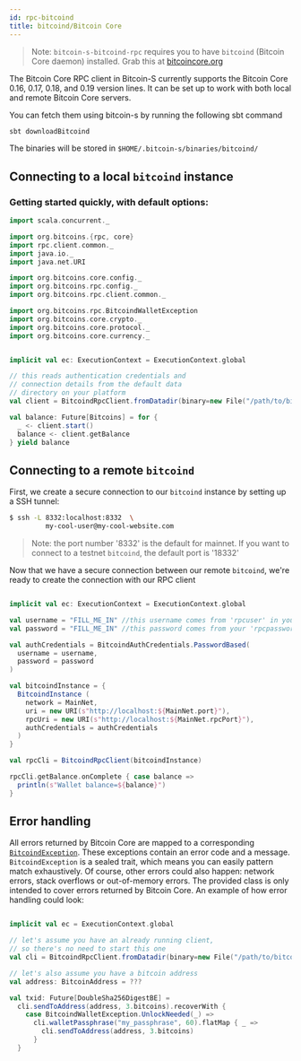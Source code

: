 ```yaml
---
id: rpc-bitcoind
title: bitcoind/Bitcoin Core
---
```


> Note: `bitcoin-s-bitcoind-rpc` requires you to have `bitcoind` (Bitcoin Core daemon) installed. Grab this at [bitcoincore.org](https://bitcoincore.org/en/download/)

The Bitcoin Core RPC client in Bitcoin-S currently supports the Bitcoin Core 0.16, 0.17, 0.18, and 0.19
version lines. It can be set up to work with both local and remote Bitcoin Core servers.

You can fetch them using bitcoin-s by running the following sbt command

```bash
sbt downloadBitcoind
```

The binaries will be stored in `$HOME/.bitcoin-s/binaries/bitcoind/`

## Connecting to a local `bitcoind` instance

### Getting started quickly, with default options:
```scala mdoc:invisible
import scala.concurrent._

import org.bitcoins.{rpc, core}
import rpc.client.common._
import java.io._
import java.net.URI

import org.bitcoins.core.config._
import org.bitcoins.rpc.config._
import org.bitcoins.rpc.client.common._

import org.bitcoins.rpc.BitcoindWalletException
import org.bitcoins.core.crypto._
import org.bitcoins.core.protocol._
import org.bitcoins.core.currency._

```

```scala mdoc:compile-only

implicit val ec: ExecutionContext = ExecutionContext.global

// this reads authentication credentials and
// connection details from the default data
// directory on your platform
val client = BitcoindRpcClient.fromDatadir(binary=new File("/path/to/bitcoind"), datadir=new File("/path/to/bitcoind-datadir"))

val balance: Future[Bitcoins] = for {
  _ <- client.start()
  balance <- client.getBalance
} yield balance
```

## Connecting to a remote `bitcoind`

First, we create a secure connection to our `bitcoind` instance by setting
up a SSH tunnel:

```bash
$ ssh -L 8332:localhost:8332  \
         my-cool-user@my-cool-website.com
```

> Note: the port number '8332' is the default for mainnet. If you want to
> connect to a testnet `bitcoind`, the default port is '18332'

Now that we have a secure connection between our remote `bitcoind`, we're
ready to create the connection with our RPC client

```scala mdoc:compile-only

implicit val ec: ExecutionContext = ExecutionContext.global

val username = "FILL_ME_IN" //this username comes from 'rpcuser' in your bitcoin.conf file
val password = "FILL_ME_IN" //this password comes from your 'rpcpassword' in your bitcoin.conf file

val authCredentials = BitcoindAuthCredentials.PasswordBased(
  username = username,
  password = password
)

val bitcoindInstance = {
  BitcoindInstance (
    network = MainNet,
    uri = new URI(s"http://localhost:${MainNet.port}"),
    rpcUri = new URI(s"http://localhost:${MainNet.rpcPort}"),
    authCredentials = authCredentials
  )
}

val rpcCli = BitcoindRpcClient(bitcoindInstance)

rpcCli.getBalance.onComplete { case balance =>
  println(s"Wallet balance=${balance}")
}
```

## Error handling

All errors returned by Bitcoin Core are mapped to a corresponding
[`BitcoindException`](https://github.com/bitcoin-s/bitcoin-s/blob/master/bitcoind-rpc/src/main/scala/org/bitcoins/rpc/BitcoindException.scala).
These exceptions contain an error code and a message. `BitcoindException` is a sealed
trait, which means you can easily pattern match exhaustively. Of course, other errors
could also happen: network errors, stack overflows or out-of-memory errors. The provided
class is only intended to cover errors returned by Bitcoin Core. An example of how error
handling could look:

```scala mdoc:compile-only

implicit val ec = ExecutionContext.global

// let's assume you have an already running client,
// so there's no need to start this one
val cli = BitcoindRpcClient.fromDatadir(binary=new File("/path/to/bitcoind"), datadir=new File("/path/to/bitcoind-datadir"))

// let's also assume you have a bitcoin address
val address: BitcoinAddress = ???

val txid: Future[DoubleSha256DigestBE] =
  cli.sendToAddress(address, 3.bitcoins).recoverWith {
    case BitcoindWalletException.UnlockNeeded(_) =>
      cli.walletPassphrase("my_passphrase", 60).flatMap { _ =>
        cli.sendToAddress(address, 3.bitcoins)
      }
  }
```
